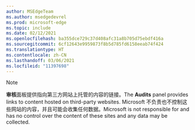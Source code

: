 ```yaml
---
author: MSEdgeTeam
ms.author: msedgedevrel
ms.prod: microsoft-edge
ms.topic: include
ms.date: 02/12/2021
ms.openlocfilehash: ba355dce729c37d408afc31a8b705d75ebdf416a
ms.sourcegitcommit: 6cf12643e9959873f8b5d785fd6158eeab74f424
ms.translationtype: HT
ms.contentlocale: zh-CN
ms.lasthandoff: 03/06/2021
ms.locfileid: "11397698"
---
```

> [!NOTE]
> <span data-ttu-id="2c142-101">**审核**面板提供指向第三方网站上托管的内容的链接。</span><span class="sxs-lookup"><span data-stu-id="2c142-101">The **Audits** panel provides links to content hosted on third-party websites.</span></span>  <span data-ttu-id="2c142-102">Microsoft 不负责也不控制这些网站的内容，并且可能会收集任何数据。</span><span class="sxs-lookup"><span data-stu-id="2c142-102">Microsoft is not responsible for and has no control over the content of these sites and any data may be collected.</span></span>  
> 

<!-- links -->  
